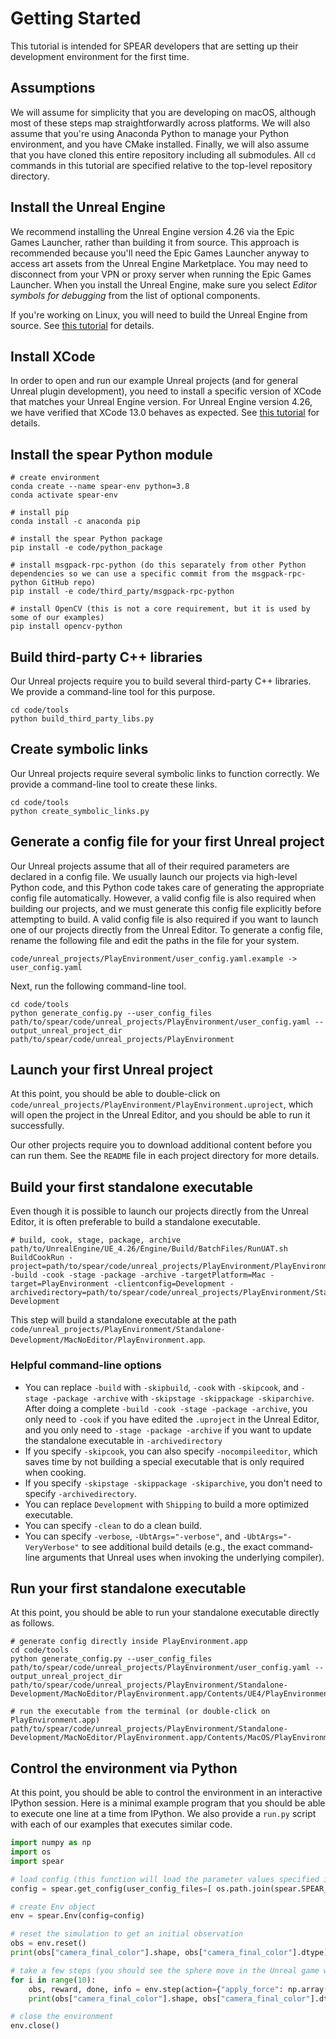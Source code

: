 # Getting Started

This tutorial is intended for SPEAR developers that are setting up their development environment for the first time.

## Assumptions 

We will assume for simplicity that you are developing on macOS, although most of these steps map straightforwardly across platforms. We will also assume that you're using Anaconda Python to manage your Python environment, and you have CMake installed. Finally, we will also assume that you have cloned this entire repository including all submodules. All `cd` commands in this tutorial are specified relative to the top-level repository directory.

## Install the Unreal Engine

We recommend installing the Unreal Engine version 4.26 via the Epic Games Launcher, rather than building it from source. This approach is recommended because you'll need the Epic Games Launcher anyway to access art assets from the Unreal Engine Marketplace. You may need to disconnect from your VPN or proxy server when running the Epic Games Launcher. When you install the Unreal Engine, make sure you select _Editor symbols for debugging_ from the list of optional components.

If you're working on Linux, you will need to build the Unreal Engine from source. See [this tutorial](https://docs.unrealengine.com/4.26/en-US/SharingAndReleasing/Linux/BeginnerLinuxDeveloper/SettingUpAnUnrealWorkflow/) for details.

## Install XCode

In order to open and run our example Unreal projects (and for general Unreal plugin development), you need to install a specific version of XCode that matches your Unreal Engine version. For Unreal Engine version 4.26, we have verified that XCode 13.0 behaves as expected. See [this tutorial](https://github.com/botman99/ue4-xcode-vscode-mac) for details.

## Install the spear Python module

```console
# create environment
conda create --name spear-env python=3.8
conda activate spear-env

# install pip
conda install -c anaconda pip

# install the spear Python package
pip install -e code/python_package

# install msgpack-rpc-python (do this separately from other Python dependencies so we can use a specific commit from the msgpack-rpc-python GitHub repo)
pip install -e code/third_party/msgpack-rpc-python

# install OpenCV (this is not a core requirement, but it is used by some of our examples) 
pip install opencv-python
```

## Build third-party C++ libraries

Our Unreal projects require you to build several third-party C++ libraries. We provide a command-line tool for this purpose.

```console
cd code/tools
python build_third_party_libs.py
```

## Create symbolic links

Our Unreal projects require several symbolic links to function correctly. We provide a command-line tool to create these links.

```console
cd code/tools
python create_symbolic_links.py
```

## Generate a config file for your first Unreal project

Our Unreal projects assume that all of their required parameters are declared in a config file. We usually launch our projects via high-level Python code, and this Python code takes care of generating the appropriate config file automatically. However, a valid config file is also required when building our projects, and we must generate this config file explicitly before attempting to build. A valid config file is also required if you want to launch one of our projects directly from the Unreal Editor. To generate a config file, rename the following file and edit the paths in the file for your system.

```
code/unreal_projects/PlayEnvironment/user_config.yaml.example -> user_config.yaml
```

Next, run the following command-line tool.

```console
cd code/tools
python generate_config.py --user_config_files path/to/spear/code/unreal_projects/PlayEnvironment/user_config.yaml --output_unreal_project_dir path/to/spear/code/unreal_projects/PlayEnvironment
```

## Launch your first Unreal project

At this point, you should be able to double-click on `code/unreal_projects/PlayEnvironment/PlayEnvironment.uproject`, which will open the project in the Unreal Editor, and you should be able to run it successfully.

Our other projects require you to download additional content before you can run them. See the `README` file in each project directory for more details.

## Build your first standalone executable

Even though it is possible to launch our projects directly from the Unreal Editor, it is often preferable to build a standalone executable.

```console
# build, cook, stage, package, archive
path/to/UnrealEngine/UE_4.26/Engine/Build/BatchFiles/RunUAT.sh BuildCookRun -project=path/to/spear/code/unreal_projects/PlayEnvironment/PlayEnvironment.uproject -build -cook -stage -package -archive -targetPlatform=Mac -target=PlayEnvironment -clientconfig=Development -archivedirectory=path/to/spear/code/unreal_projects/PlayEnvironment/Standalone-Development
```

This step will build a standalone executable at the path `code/unreal_projects/PlayEnvironment/Standalone-Development/MacNoEditor/PlayEnvironment.app`. 

### Helpful command-line options

- You can replace `-build` with `-skipbuild`, `-cook` with `-skipcook`, and `-stage -package -archive` with `-skipstage -skippackage -skiparchive`. After doing a complete `-build -cook -stage -package -archive`, you only need to `-cook` if you have edited the `.uproject` in the Unreal Editor, and you only need to `-stage -package -archive` if you want to update the standalone executable in `-archivedirectory`
- If you specify `-skipcook`, you can also specify `-nocompileeditor`, which saves time by not building a special executable that is only required when cooking.
- If you specify `-skipstage -skippackage -skiparchive`, you don't need to specify `-archivedirectory`.
- You can replace `Development` with `Shipping` to build a more optimized executable.
- You can specify `-clean` to do a clean build.
- You can specify `-verbose`, `-UbtArgs="-verbose"`, and `-UbtArgs="-VeryVerbose"` to see additional build details (e.g., the exact command-line arguments that Unreal uses when invoking the underlying compiler).

## Run your first standalone executable

At this point, you should be able to run your standalone executable directly as follows.

```console
# generate config directly inside PlayEnvironment.app
cd code/tools
python generate_config.py --user_config_files path/to/spear/code/unreal_projects/PlayEnvironment/user_config.yaml --output_unreal_project_dir path/to/spear/code/unreal_projects/PlayEnvironment/Standalone-Development/MacNoEditor/PlayEnvironment.app/Contents/UE4/PlayEnvironment

# run the executable from the terminal (or double-click on PlayEnvironment.app)
path/to/spear/code/unreal_projects/PlayEnvironment/Standalone-Development/MacNoEditor/PlayEnvironment.app/Contents/MacOS/PlayEnvironment
```

## Control the environment via Python

At this point, you should be able to control the environment in an interactive IPython session. Here is a minimal example program that you should be able to execute one line at a time from IPython. We also provide a `run.py` script with each of our examples that executes similar code.

```python
import numpy as np
import os
import spear

# load config (this function will load the parameter values specified in user_config.yaml, as well as sensible defaults for all other parameters)
config = spear.get_config(user_config_files=[ os.path.join(spear.SPEAR_ROOT_DIR, "..", "..", "unreal_projects", "PlayEnvironment", "user_config.yaml") ])

# create Env object
env = spear.Env(config=config)

# reset the simulation to get an initial observation
obs = env.reset()
print(obs["camera_final_color"].shape, obs["camera_final_color"].dtype)

# take a few steps (you should see the sphere move in the Unreal game window)
for i in range(10):
    obs, reward, done, info = env.step(action={"apply_force": np.array([1, 1], dtype=np.float32)})
    print(obs["camera_final_color"].shape, obs["camera_final_color"].dtype, reward, done, info)

# close the environment
env.close()
```
